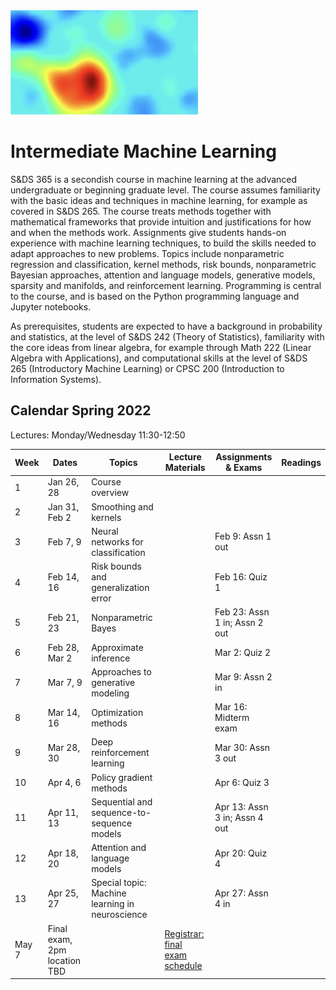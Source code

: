 <head>
  <title> Intermediate Machine Learning </title>
  <link rel="stylesheet" href="theme/css/main.css" />
  <link rel="shortcut icon" type="image/x-icon" href="favicon.ico?">
</head>

<img src="./heatmap2.png" width="300" align="bottom">

Intermediate Machine Learning
===============================


S&DS 365 is a secondish course in machine learning at the advanced undergraduate or beginning graduate level. The course assumes familiarity with the basic ideas and techniques in machine learning, for example as covered in S&DS 265. The course treats methods together with mathematical frameworks that provide intuition and justifications for how and when the methods work. Assignments give students hands-on experience with machine learning techniques, to build the skills needed to adapt  approaches to new problems. Topics include nonparametric regression and classification, kernel methods, risk bounds, nonparametric Bayesian approaches, attention and language models, generative models, sparsity and manifolds, and reinforcement learning. Programming is central to the course, and is based on the Python programming language and Jupyter notebooks.

As prerequisites, students are expected to have a background in probability and statistics, at the level of S&DS 242 (Theory of Statistics), familiarity with the core ideas from linear algebra, for example through Math 222 (Linear Algebra with Applications), and computational skills at the level of S&DS 265 (Introductory Machine Learning) or CPSC 200 (Introduction to Information Systems).

Calendar Spring 2022
---
Lectures: Monday/Wednesday 11:30-12:50

Week | Dates |  Topics | Lecture Materials | Assignments & Exams | Readings
----------- | ----------- | ------------- | ------------ | ------------- | -----------
1 | Jan 26, 28 |    Course overview |   |
2 | Jan 31, Feb 2 | Smoothing and kernels |  |  |
3 | Feb 7, 9 | Neural networks for classification |  |  Feb 9: Assn 1 out |
4 | Feb 14, 16 | Risk bounds and generalization error |  | Feb 16: Quiz 1 |
5 | Feb 21, 23 | Nonparametric Bayes |  |  Feb 23: Assn 1 in; Assn 2 out|
6 | Feb 28, Mar 2 | Approximate inference |  | Mar 2: Quiz 2 |
7 | Mar 7, 9 | Approaches to generative modeling |  | Mar 9: Assn 2 in |
8 | Mar 14, 16 |  Optimization methods  |  | Mar 16: Midterm exam |
9 | Mar 28, 30 | Deep reinforcement learning | | Mar 30: Assn 3 out |
10 | Apr 4, 6 | Policy gradient methods |  |  Apr 6: Quiz 3 |
11 | Apr 11, 13 | Sequential and sequence-to-sequence  models |  | Apr 13: Assn 3 in; Assn 4 out|
12 | Apr 18, 20 | Attention and language models |  | Apr 20: Quiz 4 |
13 | Apr 25, 27 | Special topic: Machine learning in neuroscience |  |  Apr 27: Assn 4 in|
   | May 7  | Final exam, 2pm location TBD | | [Registrar: final exam schedule](http://catalog.yale.edu/ycps/final-examination-schedules/)


<div class="classMap">
</div>
